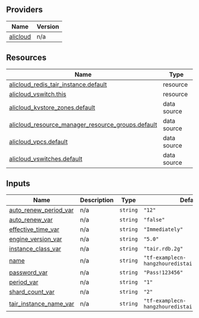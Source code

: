 <!-- BEGIN_TF_DOCS -->
## Providers

| Name | Version |
|------|---------|
| <a name="provider_alicloud"></a> [alicloud](#provider\_alicloud) | n/a |

## Resources

| Name | Type |
|------|------|
| [alicloud_redis_tair_instance.default](https://registry.terraform.io/providers/hashicorp/alicloud/latest/docs/resources/redis_tair_instance) | resource |
| [alicloud_vswitch.this](https://registry.terraform.io/providers/hashicorp/alicloud/latest/docs/resources/vswitch) | resource |
| [alicloud_kvstore_zones.default](https://registry.terraform.io/providers/hashicorp/alicloud/latest/docs/data-sources/kvstore_zones) | data source |
| [alicloud_resource_manager_resource_groups.default](https://registry.terraform.io/providers/hashicorp/alicloud/latest/docs/data-sources/resource_manager_resource_groups) | data source |
| [alicloud_vpcs.default](https://registry.terraform.io/providers/hashicorp/alicloud/latest/docs/data-sources/vpcs) | data source |
| [alicloud_vswitches.default](https://registry.terraform.io/providers/hashicorp/alicloud/latest/docs/data-sources/vswitches) | data source |

## Inputs

| Name | Description | Type | Default | Required |
|------|-------------|------|---------|:--------:|
| <a name="input_auto_renew_period_var"></a> [auto\_renew\_period\_var](#input\_auto\_renew\_period\_var) | n/a | `string` | `"12"` | no |
| <a name="input_auto_renew_var"></a> [auto\_renew\_var](#input\_auto\_renew\_var) | n/a | `string` | `"false"` | no |
| <a name="input_effective_time_var"></a> [effective\_time\_var](#input\_effective\_time\_var) | n/a | `string` | `"Immediately"` | no |
| <a name="input_engine_version_var"></a> [engine\_version\_var](#input\_engine\_version\_var) | n/a | `string` | `"5.0"` | no |
| <a name="input_instance_class_var"></a> [instance\_class\_var](#input\_instance\_class\_var) | n/a | `string` | `"tair.rdb.2g"` | no |
| <a name="input_name"></a> [name](#input\_name) | n/a | `string` | `"tf-examplecn-hangzhouredistairinstance41687"` | no |
| <a name="input_password_var"></a> [password\_var](#input\_password\_var) | n/a | `string` | `"Pass!123456"` | no |
| <a name="input_period_var"></a> [period\_var](#input\_period\_var) | n/a | `string` | `"1"` | no |
| <a name="input_shard_count_var"></a> [shard\_count\_var](#input\_shard\_count\_var) | n/a | `string` | `"2"` | no |
| <a name="input_tair_instance_name_var"></a> [tair\_instance\_name\_var](#input\_tair\_instance\_name\_var) | n/a | `string` | `"tf-examplecn-hangzhouredistairinstance41687"` | no |
<!-- END_TF_DOCS -->    